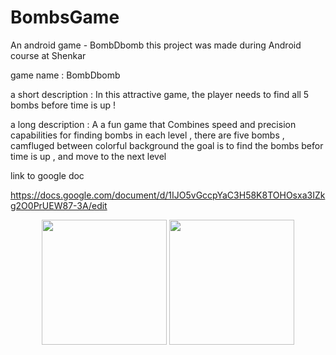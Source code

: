 # BombsGame
An android game - BombDbomb
this project was made during Android course at Shenkar 

game name : BombDbomb

a short description :  In this attractive game, the player needs to find all 5 bombs before time is up !

a long description  : A a fun game that Combines speed and precision capabilities for finding bombs
                      in each level , there are five bombs , camfluged between colorful background 
                      the goal is to find the bombs befor time is up , and move to the next level




link to google doc

https://docs.google.com/document/d/1IJO5vGccpYaC3H58K8TOHOsxa3IZkg2O0PrUEW87-3A/edit

<p align="center">
  <img src="https://cloud.githubusercontent.com/assets/15306980/22186231/07c5d354-e0fb-11e6-8700-d0756a5f9ac5.png"  width="200"/>
  <img src= "https://cloud.githubusercontent.com/assets/15306980/22186289/0cc0a72a-e0fc-11e6-96cc-cbf02b226958.png" width ="200"/>
</p>

